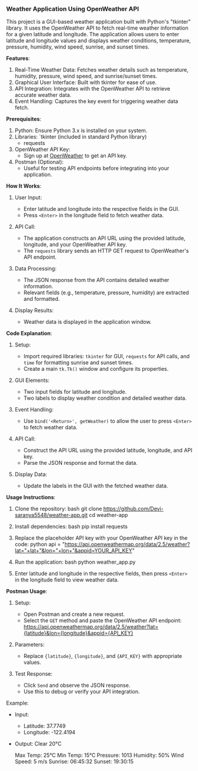 ### Weather Application Using OpenWeather API

This project is a GUI-based weather application built with Python's "tkinter" library. It uses the OpenWeather API to fetch real-time weather information for a given latitude and longitude. The application allows users to enter latitude and longitude values and displays weather conditions, temperature, pressure, humidity, wind speed, sunrise, and sunset times.


**Features**:
1. Real-Time Weather Data: Fetches weather details such as temperature, humidity, pressure, wind speed, and sunrise/sunset times.
2. Graphical User Interface: Built with tkinter for ease of use.
3. API Integration: Integrates with the OpenWeather API to retrieve accurate weather data.
4. Event Handling: Captures the <Return> key event for triggering weather data fetch.


**Prerequisites**:
1. Python: Ensure Python 3.x is installed on your system.
2. Libraries:
   `tkinter (included in standard Python library)
   - requests
3. OpenWeather API Key:
   - Sign up at [OpenWeather](https://openweathermap.org/) to get an API key.
4. Postman (Optional):
   - Useful for testing API endpoints before integrating into your application. 


**How It Works**:
1. User Input: 
   - Enter latitude and longitude into the respective fields in the GUI.
   - Press `<Enter>` in the longitude field to fetch weather data.

2. API Call:
   - The application constructs an API URL using the provided latitude, longitude, and your OpenWeather API key.
   - The `requests` library sends an HTTP GET request to OpenWeather's API endpoint.

3. Data Processing:
   - The JSON response from the API contains detailed weather information.
   - Relevant fields (e.g., temperature, pressure, humidity) are extracted and formatted.

4. Display Results:
   - Weather data is displayed in the application window.


**Code Explanation**:
1. Setup:
   - Import required libraries: `tkinter` for GUI, `requests` for API calls, and `time` for formatting sunrise and sunset times.
   - Create a main `tk.Tk()` window and configure its properties.

2. GUI Elements:
   - Two input fields for latitude and longitude.
   - Two labels to display weather condition and detailed weather data.

3. Event Handling:
   - Use `bind('<Return>', getWeather)` to allow the user to press `<Enter>` to fetch weather data.

4. API Call:
   - Construct the API URL using the provided latitude, longitude, and API key.
   - Parse the JSON response and format the data.

5. Display Data:
   - Update the labels in the GUI with the fetched weather data.


**Usage Instructions**:
1. Clone the repository:
   bash
   git clone https://github.com/Devi-saranya5548/weather-app.git
   cd weather-app

2. Install dependencies:
   bash
   pip install requests

3. Replace the placeholder API key with your OpenWeather API key in the code:
   python
   api = "https://api.openweathermap.org/data/2.5/weather?lat="+lat+"&lon="+lon+"&appid=YOUR_API_KEY"
   
4. Run the application:
   bash
   python weather_app.py
   
5. Enter latitude and longitude in the respective fields, then press `<Enter>` in the longitude field to view weather data.


**Postman Usage**:
1. Setup:
   - Open Postman and create a new request.
   - Select the `GET` method and paste the OpenWeather API endpoint:
     https://api.openweathermap.org/data/2.5/weather?lat={latitude}&lon={longitude}&appid={API_KEY}

2. Parameters:
   - Replace `{latitude}`, `{longitude}`, and `{API_KEY}` with appropriate values.

3. Test Response:
   - Click `Send` and observe the JSON response.
   - Use this to debug or verify your API integration.


Example:
- Input:
  - Latitude: 37.7749
  - Longitude: -122.4194
- Output:
  Clear
  20°C

  Max Temp: 25°C
  Min Temp: 15°C
  Pressure: 1013
  Humidity: 50%
  Wind Speed: 5 m/s
  Sunrise: 06:45:32
  Sunset: 19:30:15

